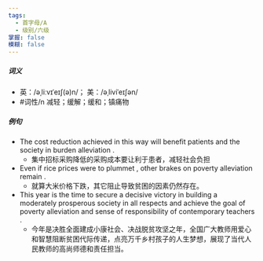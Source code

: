 ```yaml
---
tags:
  - 首字母/A
  - 级别/六级
掌握: false
模糊: false
---
```

##### 词义
- 英：/əˌliːvɪˈeɪʃ(ə)n/； 美：/əˌliviˈeɪʃən/
- #词性/n  减轻；缓解；缓和；镇痛物
##### 例句
- The cost reduction achieved in this way will benefit patients and the society in burden alleviation .
	- 集中招标采购降低的采购成本要让利于患者，减轻社会负担
- Even if rice prices were to plummet , other brakes on poverty alleviation remain .
	- 就算大米价格下跌，其它阻止导致贫困的因素仍然存在。
- This year is the time to secure a decisive victory in building a moderately prosperous society in all respects and achieve the goal of poverty alleviation and sense of responsibility of contemporary teachers .
	- 今年是决胜全面建成小康社会、决战脱贫攻坚之年，全国广大教师用爱心和智慧阻断贫困代际传递，点亮万千乡村孩子的人生梦想，展现了当代人民教师的高尚师德和责任担当。
